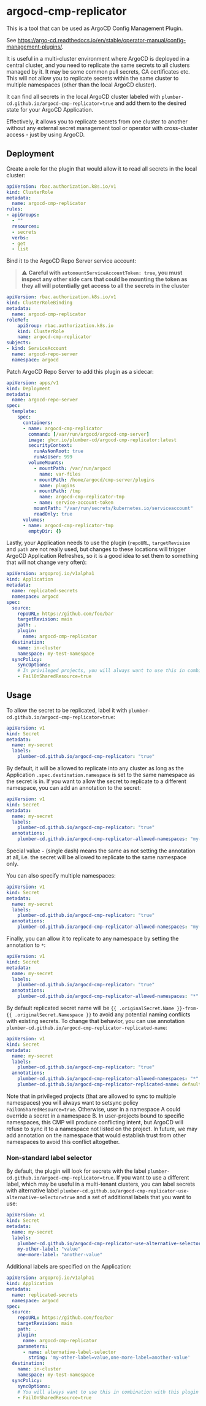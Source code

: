 # argocd-cmp-replicator

This is a tool that can be used as ArgoCD Config Management Plugin.

See https://argo-cd.readthedocs.io/en/stable/operator-manual/config-management-plugins/.

It is useful in a multi-cluster environment where ArgoCD is deployed in a central cluster, and you need to replicate the same secrets to all clusters managed by it. It may be some common pull secrets, CA certificates etc. This will not allow you to replicate secrets within the same cluster to multiple namespaces (other than the local ArgoCD cluster).

It can find all secrets in the local ArgoCD cluster labeled with `plumber-cd.github.io/argocd-cmp-replicator=true` and add them to the desired state for your ArgoCD Application.

Effectively, it allows you to replicate secrets from one cluster to another without any external secret management tool or operator with cross-cluster access - just by using ArgoCD.

## Deployment

Create a role for the plugin that would allow it to read all secrets in the local cluster:

```yaml
apiVersion: rbac.authorization.k8s.io/v1
kind: ClusterRole
metadata:
  name: argocd-cmp-replicator
rules:
- apiGroups:
  - ""
  resources:
  - secrets
  verbs:
  - get
  - list
```

Bind it to the ArgoCD Repo Server service account:

> :warning: **Careful with `automountServiceAccountToken: true`, you must inspect any other side cars that could be mounting the token as they all will potentially get access to all the secrets in the cluster**

```yaml
apiVersion: rbac.authorization.k8s.io/v1
kind: ClusterRoleBinding
metadata:
  name: argocd-cmp-replicator
roleRef:
    apiGroup: rbac.authorization.k8s.io
    kind: ClusterRole
    name: argocd-cmp-replicator
subjects:
- kind: ServiceAccount
  name: argocd-repo-server
  namespace: argocd
```

Patch ArgoCD Repo Server to add this plugin as a sidecar:

```yaml
apiVersion: apps/v1
kind: Deployment
metadata:
  name: argocd-repo-server
spec:
  template:
    spec:
      containers:
      - name: argocd-cmp-replicator
        command: [/var/run/argocd/argocd-cmp-server]
        image: ghcr.io/plumber-cd/argocd-cmp-replicator:latest
        securityContext:
          runAsNonRoot: true
          runAsUser: 999
        volumeMounts:
          - mountPath: /var/run/argocd
            name: var-files
          - mountPath: /home/argocd/cmp-server/plugins
            name: plugins
          - mountPath: /tmp
            name: argocd-cmp-replicator-tmp
          - name: service-account-token
          mountPath: "/var/run/secrets/kubernetes.io/serviceaccount"
          readOnly: true
      volumes:
      - name: argocd-cmp-replicator-tmp
        emptyDir: {}
```

Lastly, your Application needs to use the plugin (`repoURL`, `targetRevision` and `path` are not really used, but changes to these locations will trigger ArgoCD Application Refreshes, so it is a good idea to set them to something that will not change very often):

```yaml
apiVersion: argoproj.io/v1alpha1
kind: Application
metadata:
  name: replicated-secrets
  namespace: argocd
spec:
  source:
    repoURL: https://github.com/foo/bar
    targetRevision: main
    path: .
    plugin:
      name: argocd-cmp-replicator
  destination:
    name: in-cluster
    namespace: my-test-namespace
  syncPolicy:
    syncOptions:
    # In privileged projects, you will always want to use this in combination with this plugin to avoid potential conflicts
    - FailOnSharedResource=true
```

## Usage

To allow the secret to be replicated, label it with `plumber-cd.github.io/argocd-cmp-replicator=true`:

```yaml
apiVersion: v1
kind: Secret
metadata:
  name: my-secret
  labels:
    plumber-cd.github.io/argocd-cmp-replicator: "true"
```

By default, it will be allowed to replicate into any cluster as long as the Application `.spec.destination.namespace` is set to the same namespace as the secret is in. If you want to allow the secret to replicate to a different namespace, you can add an annotation to the secret:

```yaml
apiVersion: v1
kind: Secret
metadata:
  name: my-secret
  labels:
    plumber-cd.github.io/argocd-cmp-replicator: "true"
  annotations:
    plumber-cd.github.io/argocd-cmp-replicator-allowed-namespaces: "my-test-namespace"
```

Special value `-` (single dash) means the same as not setting the annotation at all, i.e. the secret will be allowed to replicate to the same namespace only.

You can also specify multiple namespaces:

```yaml
apiVersion: v1
kind: Secret
metadata:
  name: my-secret
  labels:
    plumber-cd.github.io/argocd-cmp-replicator: "true"
  annotations:
    plumber-cd.github.io/argocd-cmp-replicator-allowed-namespaces: "my-test-namespace,my-other-namespace"
```

Finally, you can allow it to replicate to any namespace by setting the annotation to `*`:

```yaml
apiVersion: v1
kind: Secret
metadata:
  name: my-secret
  labels:
    plumber-cd.github.io/argocd-cmp-replicator: "true"
  annotations:
    plumber-cd.github.io/argocd-cmp-replicator-allowed-namespaces: "*"
```

By default replicated secret name will be `{{ .originalSecret.Name }}-from-{{ .originalSecret.Namespace }}` to avoid any potential naming conflicts with existing secrets. To change that behavior, you can use annotation `plumber-cd.github.io/argocd-cmp-replicator-replicated-name`:

```yaml
apiVersion: v1
kind: Secret
metadata:
  name: my-secret
  labels:
    plumber-cd.github.io/argocd-cmp-replicator: "true"
  annotations:
    plumber-cd.github.io/argocd-cmp-replicator-allowed-namespaces: "*"
    plumber-cd.github.io/argocd-cmp-replicator-replicated-name: default-pull-secret
```

Note that in privileged projects (that are allowed to sync to multiple namespaces) you will always want to setsync policy `FailOnSharedResource=true`. Otherwise, user in a namespace A could override a secret in a namespace B. In user-projects bound to specific namespaces, this CMP will produce conflicting intent, but ArgoCD will refuse to sync it to a namespace not listed on the project. In future, we may add annotation on the namespace that would establish trust from other namespaces to avoid this conflict altogether.

### Non-standard label selector

By default, the plugin will look for secrets with the label `plumber-cd.github.io/argocd-cmp-replicator=true`. If you want to use a different label, which may be useful in a multi-tenant clusters, you can label secrets with alternative label `plumber-cd.github.io/argocd-cmp-replicator-use-alternative-selector=true` and a set of additional labels that you want to use:

```yaml
apiVersion: v1
kind: Secret
metadata:
  name: my-secret
  labels:
    plumber-cd.github.io/argocd-cmp-replicator-use-alternative-selector=true: "true"
    my-other-label: "value"
    one-more-label: "another-value"
```

Additional labels are specified on the Application:

```yaml
apiVersion: argoproj.io/v1alpha1
kind: Application
metadata:
  name: replicated-secrets
  namespace: argocd
spec:
  source:
    repoURL: https://github.com/foo/bar
    targetRevision: main
    path: .
    plugin:
      name: argocd-cmp-replicator
    parameters:
      - name: alternative-label-selector
        string: 'my-other-label=value,one-more-label=another-value'
  destination:
    name: in-cluster
    namespace: my-test-namespace
  syncPolicy:
    syncOptions:
    # You will always want to use this in combination with this plugin to avoid potential conflicts
    - FailOnSharedResource=true
```
